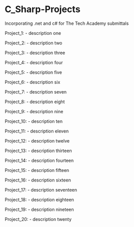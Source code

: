 # C_Sharp-Projects
Incorporating .net and c# for The Tech Academy submittals

  Project_1:
    - description one
    
  Project_2:
    - description two

  Project_3:
    - description three
    
  Project_4:
    - description four
    
  Project_5:
    - description five
    
  Project_6:
    - description six
    
  Project_7:
    - description seven

  Project_8:
    - description eight
    
  Project_9:
    - description nine
    
  Project_10:
    - description ten   
    
  Project_11:
    - description eleven
    
  Project_12:
    - description twelve

  Project_13:
    - description thirteen
    
  Project_14:
    - description fourteen
    
  Project_15:
    - description fifteen  
    
  Project_16:
    - description sixteen
    
  Project_17:
    - description seventeen

  Project_18:
    - description eighteen
    
  Project_19:
    - description nineteen
    
  Project_20:
    - description twenty
